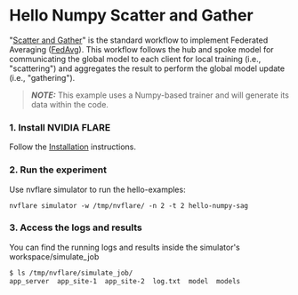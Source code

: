 # Hello Numpy Scatter and Gather

"[Scatter and Gather](https://nvflare.readthedocs.io/en/main/apidocs/nvflare.app_common.workflows.scatter_and_gather.html)" is the standard workflow to implement Federated Averaging ([FedAvg](https://arxiv.org/abs/1602.05629)). 
This workflow follows the hub and spoke model for communicating the global model to each client for local training (i.e., "scattering") and aggregates the result to perform the global model update (i.e., "gathering").  

> **_NOTE:_** This example uses a Numpy-based trainer and will generate its data within the code.

### 1. Install NVIDIA FLARE

Follow the [Installation](https://nvflare.readthedocs.io/en/main/quickstart.html) instructions.

### 2. Run the experiment

Use nvflare simulator to run the hello-examples:

```
nvflare simulator -w /tmp/nvflare/ -n 2 -t 2 hello-numpy-sag
```

### 3. Access the logs and results

You can find the running logs and results inside the simulator's workspace/simulate_job

```bash
$ ls /tmp/nvflare/simulate_job/
app_server  app_site-1  app_site-2  log.txt  model  models

```
